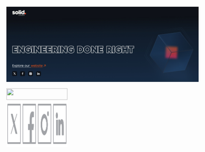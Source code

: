 <a href="https://solid.software/"><picture><source media="(min-width: 769px) and (prefers-color-scheme: light)" srcset="image/Frame 83 light.jpg"><source media="(max-width: 768px) and (prefers-color-scheme: light)" srcset="image/Frame 83 light.jpg"><source media="(max-width: 768px) and (prefers-color-scheme: dark)" srcset="image/Frame 83.jpg"><img src="image/Frame 83.jpg" ></picture></a>
<div><a href="https://solid.software/"><img src="image/Group 3224.svg" width="160" height=30 ></a></div>
<div><a href="https://x.com/SolidSoftwareHQ"><img src="image/twitter.svg" x="25" y="279" width="40" height=120 ></a><a href="https://www.facebook.com/SolidSoftwareHQ/?locale=ru_RU"><img src="image/fb.svg" width="40" height=120 ></a><a href="https://www.instagram.com/solidsoftwarehq/"><img src="image/inst.svg" width="40" height=120 ></a><a href="https://ua.linkedin.com/company/solidsoftware"><img src="image/linked.svg" width="40" height=120 ></a></div>
